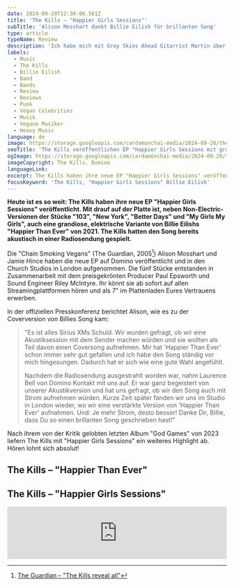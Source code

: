 ```yaml
---
date: 2024-09-20T12:30:06.561Z
title: 'The Kills – "Happier Girls Sessions"'
subTitle: 'Alison Mosshart dankt Billie Eilish für brillanten Song'
type: article
typeName: Review
description: 'Ich habe mich mit Grey Skies Ahead Gitarrist Martin über das bald erscheinend Album "Endling" und seinen Veganismus unterhalten. Lest jetzt das Interview und erfahrt spannende Details über die entstehung der Platte und Martins Aktivismus.'
labels:
  - Music
  - The Kills
  - Billie Eilish
  - Band
  - Bands
  - Review
  - Reviews
  - Punk
  - Vegan Celebrities
  - Musik
  - Vegane Musiker
  - Heavy Music
language: de
image: https://storage.googleapis.com/cardamonchai-media/2024-09-20/the-kills-happier-girls-sessions-soundsvegan-com-jpg-imagine-080808_3b3e35_1024_768/640.webp
seoTitle: 'The Kills veröffentlichen EP "Happier Girls Sessions mit grandiosem Billie Eilish Cover'
ogImage: https://storage.googleapis.com/cardamonchai-media/2024-09-20/the-kills-happier-girls-sessions-soundsvegan-com-og-jpg-imagine-080808_415044_1200_628/640.webp
imageCopyright: The Kills, Domino
languageLink:
excerpt: The Kills haben ihre neue EP "Happier Girls Sessions" veröffentlicht. Mit drauf auf der Platte ist, neben Non-Electric-Versionen der Stücke "103", "New York", "Better Days" und "My Girls My Girls", auch eine grandiose Coverversion von Billie Eilishs "Happier Than Ever" von 2021. The Kills hatten den Song bereits akustisch in einer Radiosendung gespielt.
focusKeyword: 'The Kills, "Happier Girls Sessions" Billie Eilish'
---
```


**Heute ist es so weit: The Kills haben ihre neue EP "Happier Girls Sessions" veröffentlicht. Mit drauf auf der Platte ist, neben Non-Electric-Versionen der Stücke "103", "New York", "Better Days" und "My Girls My Girls", auch eine grandiose, elektrische Variante von Billie Eilishs "Happier Than Ever" von 2021. The Kills hatten den Song bereits akustisch in einer Radiosendung gespielt.**

Die "Chain Smoking Vegans" (The Guardian, 2005[^1]) Alison Mosshart und Jamie Hince haben die neue EP auf Domino veröffentlicht und in den Church Studios in London aufgenommen. Die fünf Stücke entstanden in Zusammenarbeit mit dem preisgekrönten Producer Paul Epsworth und Sound Engineer Riley McIntyre. Ihr könnt sie ab sofort auf allen Streamingplattformen hören und als 7" im Plattenladen Eures Vertrauens erwerben.

In der offiziellen Presskonferenz berichtet Alison, wie es zu der Coverversion von Billies Song kam:

> "Es ist alles Sirius XMs Schuld. Wir wurden gefragt, ob wir eine Akustiksession mit dem Sender machen würden und sie wollten als Teil davon einen Coversong aufnehmen. Mir hat 'Happier Than Ever' schon immer sehr gut gefallen und ich habe den Song ständig vor mich hingesungen. Dadurch hat er sich wie eine gute Wahl angefühlt.
>
> Nachdem die Radiosendung ausgestrahlt worden war, nahm Laurence Bell von Domino Kontakt mit uns auf. Er war ganz begeistert von unserer Akustikversion und hat uns gefragt, ob wir den Song auch mit Strom aufnehmen würden. Kurze Zeit später fanden wir uns im Studio in London wieder, wo wir eine verstärkte Version von 'Happier Than Ever' aufnahmen. Und: Je mehr Strom, desto besser! Danke Dir, Billie, dass Du so einen brillanten Song geschrieben hast!"

Nach ihrem von der Kritik gelobten letzten Album "God Games" von 2023 liefern The Kills mit "Happier Girls Sessions" ein weiteres Highlight ab. Hören lohnt sich absolut!

[^1]: [The Guardian – "The Kills reveal all"](https://www.theguardian.com/music/2005/feb/04/1)

## The Kills – "Happier Than Ever"

<YouTube id="Ua5rctmS1xQ" />

## The Kills – "Happier Girls Sessions"

<iframe
  style="border: 0; width: 100%; height: 120px;"
  src="https://bandcamp.com/EmbeddedPlayer/album=2792711914/size=large/bgcol=ffffff/linkcol=0687f5/license_id=4112/tracklist=false/artwork=small/transparent=true/"
  seamless
>
  <a href="https://thekills.bandcamp.com/album/happier-girls-sessions">
    Happier Girls Sessions by The Kills
  </a>
</iframe>
